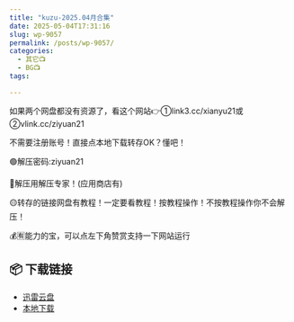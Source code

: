 ```yaml
---
title: "kuzu-2025.04月合集"
date: 2025-05-04T17:31:16
slug: wp-9057
permalink: /posts/wp-9057/
categories:
  - 其它📺
  - BG📺
tags:

---
```


如果两个网盘都没有资源了，看这个网站👉①link3.cc/xianyu21或②vlink.cc/ziyuan21

不需要注册账号！直接点本地下载转存OK？懂吧！

🟢解压密码:ziyuan21

🔵解压用解压专家！(应用商店有)

🟡转存的链接网盘有教程！一定要看教程！按教程操作！不按教程操作你不会解压！

💰🈶能力的宝，可以点左下角赞赏支持一下网站运行

## 📦 下载链接
- [迅雷云盘](https://blziyuan21.com/pay-download/9057?key=5bc596651b&down_id=0)
- [本地下载](https://blziyuan21.com/pay-download/9057?key=5bc596651b&down_id=1)

